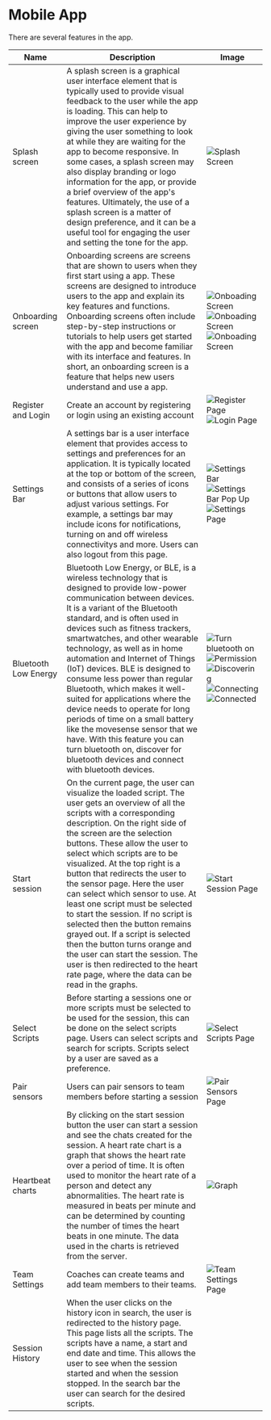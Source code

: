 # Mobile App
There are several features in the app.

|Name|Description|Image|
|-|-|-|
|Splash screen|A splash screen is a graphical user interface element that is typically used to provide visual feedback to the user while the app is loading. This can help to improve the user experience by giving the user something to look at while they are waiting for the app to become responsive. In some cases, a splash screen may also display branding or logo information for the app, or provide a brief overview of the app's features. Ultimately, the use of a splash screen is a matter of design preference, and it can be a useful tool for engaging the user and setting the tone for the app.|![Splash Screen](../images/features_page/SplashScreen.jpg)|
|Onboarding screen|Onboarding screens are screens that are shown to users when they first start using a app. These screens are designed to introduce users to the app and explain its key features and functions. Onboarding screens often include step-by-step instructions or tutorials to help users get started with the app and become familiar with its interface and features. In short, an onboarding screen is a feature that helps new users understand and use a app.|![Onboading Screen](../images/features_page/OnboardingScreen1.jpg)![Onboading Screen](../images/features_page/OnboardingScreen2.jpg)![Onboading Screen](../images/features_page/OnboardingScreen3.jpg)|
|Register and Login|Create an account by registering or login using an existing account|![Register Page](../images/features_page/RegisterPage.png)![Login Page](../images/features_page/LoginPage.png)|
|Settings Bar|A settings bar is a user interface element that provides access to settings and preferences for an application. It is typically located at the top or bottom of the screen, and consists of a series of icons or buttons that allow users to adjust various settings. For example, a settings bar may include icons for notifications, turning on and off wireless connectivitys and more. Users can also logout from this page.|![Settings Bar](../images/features_page/Homepage.jpg)![Settings Bar Pop Up](../images/features_page/SettingsBar.jpg)![Settings Page](../images/features_page/SettingsPage.png)|
|Bluetooth Low Energy|Bluetooth Low Energy, or BLE, is a wireless technology that is designed to provide low-power communication between devices. It is a variant of the Bluetooth standard, and is often used in devices such as fitness trackers, smartwatches, and other wearable technology, as well as in home automation and Internet of Things (IoT) devices. BLE is designed to consume less power than regular Bluetooth, which makes it well-suited for applications where the device needs to operate for long periods of time on a small battery like the movesense sensor that we have. With this feature you can turn bluetooth on, discover for bluetooth devices and connect with bluetooth devices.|![Turn bluetooth on](../images/features_page/TurnOnBluetoothpage.jpg)![Permission](../images/features_page/bluetoothPermissionMessage.jpg)![Discovering](../images/features_page/DiscoveringBluetoothDevices.jpg)![Connecting](../images/features_page/ConnectingBluetoothDevice.jpg)![Connected](../images/features_page/ConnectedBluetoothDevices.jpg)|
|Start session|On the current page, the user can visualize the loaded script. The user gets an overview of all the scripts with a corresponding description. On the right side of the screen are the selection buttons. These allow the user to select which scripts are to be visualized. At the top right is a button that redirects the user to the sensor page. Here the user can select which sensor to use. At least one script must be selected to start the session. If no script is selected then the button remains grayed out. If a script is selected then the button turns orange and the user can start the session.  The user is then redirected to the heart rate page, where the data can be read in the graphs.|![Start Session Page](../images/features_page/StartSessionPage.png)|
|Select Scripts|Before starting a sessions one or more scripts must be selected to be used for the session, this can be done on the select scripts page. Users can select scripts and search for scripts. Scripts select by a user are saved as a preference.|![Select Scripts Page](../images/features_page/SelectScriptsPage.png)|
|Pair sensors|Users can pair sensors to team members before starting a session|![Pair Sensors Page](../images/features_page/PairSensorsPage.png)|
|Heartbeat charts|By clicking on the start session button the user can start a session and see the chats created for the session. A heart rate chart is a graph that shows the heart rate over a period of time. It is often used to monitor the heart rate of a person and detect any abnormalities. The heart rate is measured in beats per minute and can be determined by counting the number of times the heart beats in one minute. The data used in the charts is retrieved from the server.|![Graph](../images/features_page/HeartBeatChart.jpg)|
|Team Settings|Coaches can create teams and add team members to their teams.|![Team Settings Page](../images/features_page/TeamSettingsPage.png)|
|Session History|When the user clicks on the history icon in search, the user is redirected to the history page. This page lists all the scripts. The scripts have a name, a start and end date and time. This allows the user to see when the session started and when the session stopped. In the search bar the user can search for the desired scripts.|
